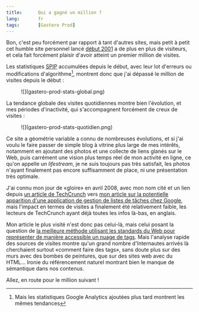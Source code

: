 ```yaml
---
title:      Qui a gagné un million ?
lang:       fr
tags:       [Gastero Prod]
---
```


Bon, c'est peu forcément par rapport à tant d'autres sites, mais petit à petit cet humble site personnel lancé [début 2001](/2001/01/phpmychat-copieusement-cite-en-exemple-dans-le-magazine-allemand-pc-online.html) a de plus en plus de visiteurs, et cela fait forcément plaisir d'avoir atteint un premier million de visites.

Les statistiques [SPIP](http://www.spip.net/) accumulées depuis le début, avec leur lot d'erreurs ou modifications d'algorithme[^1], montrent donc que j'ai dépassé le million de visites depuis le début :

<figure markdown="1">
  ![](gastero-prod-stats-global.png)
</figure>

La tendance globale des visites quotidiennes montre bien l'évolution, et mes périodes d'inactivité, qui s'accompagnent forcément de creux de visites :

<figure markdown="1">
  ![](gastero-prod-stats-quotidien.png)
</figure>

Ce site a géométrie variable a connu de nombreuses évolutions, et si j'ai voulu le faire passer de simple blog à vitrine plus large de mes intérêts, notamment en ajoutant des photos et une collecte de liens glanés sur le Web, puis carrément une vision plus temps réel de mon activité en ligne, ce qu'on appelle un *lifestream*, je ne suis toujours pas très satisfait, les photos n'ayant finalement pas encore suffisamment de place, ni une présentation très optimale.

J'ai connu mon jour de «gloire» en avril 2008, avec mon nom cité et un lien depuis [un article de TechCrunch](http://www.techcrunch.com/2008/04/11/google-launching-todo-list-product/) vers [mon article sur la potentielle apparition d'une application de gestion de listes de tâches chez Google](/2008/04/bientot-des-listes-de-taches-to-do-list-dans-google-docs.html), mais l'impact en termes de visites a finalement été relativement faible, les lecteurs de TechCrunch ayant déjà toutes les infos là-bas, en anglais.

Mon article le plus visité n'est donc pas celui-là, mais celui posant la question de [la meilleure méthode utilisant les standards du Web pour représenter de manière accessible un nuage de tags](/2006/03/comment-faire-un-tag-cloud-nuage-de-tags-ou-d-etiquettes-accessible.html). Mais l'analyse rapide des sources de visites montre qu'un grand nombre d'Internautes arrivés là cherchaient surtout «comment faire des tags», sans doute plus sur des murs avec des bombes de peintures, que sur des sites web avec du HTML... Ironie du référencement naturel montrant bien le manque de sémantique dans nos contenus.

Allez, en route pour le million suivant !

[^1]: Mais les statistiques Google Analytics ajoutées plus tard montrent les mêmes tendances
